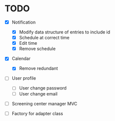 # TODO

 - [x] Notification
    - [x] Modify data structure of entries to include id
    - [x] Schedule at correct time
    - [x] Edit time
    - [x] Remove schedule

 - [x] Calendar
    - [x] Remove redundant

 - [ ] User profile
    - [ ] User change password
    - [ ] User change email

 - [ ] Screening center manager MVC

 - [ ] Factory for adapter class


